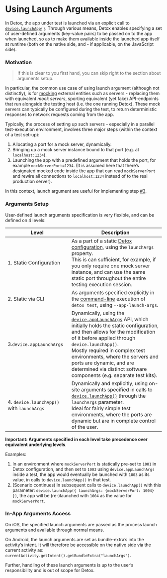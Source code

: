 # Using Launch Arguments

<!-- markdownlint-configure-file { "header-increment": 0 } -->

In Detox, the app under test is launched via an explicit call to [`device.launchApp()`](../api/device.md). Through various means, Detox enables specifying a set of user-defined arguments (key-value pairs) to be passed on to the app when launched, so as to make them available inside the launched app itself at runtime (both on the native side, and - if applicable, on the JavaScript side).

### Motivation

> If this is clear to you first hand, you can skip right to the section about arguments setup.

In particular, the common use case of using launch argument (although not distinctly), is for [mocking](mocking.md) external entities such as servers - replacing them with equivalent _mock servers_, sporting equivalent (yet fake) API-endpoints that run alongside the testing host (i.e. the one running Detox). These mock servers can typically be configured during the test, to return deterministic responses to network requests coming from the app.

Typically, the process of setting up such servers - especially in a parallel test-execution environment, involves three major steps (within the context of a test set-up):

1. Allocating a port for a mock server, dynamically.
1. Bringing up a mock server instance bound to that port (e.g. at `localhost:1234`).
1. Launching the app with a predefined argument that holds the port, for example `mockServerPort=1234`.
   (It is assumed here that there’s designated mocked code inside the app that can read `mockServerPort` and rewire all connections to `localhost:1234` instead of to the real production server).

In this context, launch argument are useful for implementing step [#3](https://github.com/wix/Detox/issues/3).

### Arguments Setup

User-defined launch arguments specification is very flexible, and can be defined on 4 levels:

| Level                                     | Description                                                                                                                                                                                                                                                                                                                                                                                                  |
| ----------------------------------------- | ------------------------------------------------------------------------------------------------------------------------------------------------------------------------------------------------------------------------------------------------------------------------------------------------------------------------------------------------------------------------------------------------------------ |
| 1. Static Configuration                   | As a part of a static [Detox configuration](../config/overview.mdx), using the `launchArgs` property.<br />This is can sufficient, for example, if you only require one mock server instance, and can use the same static port throughout the entire testing execution session.                                                                                                                              |
| 2. Static via CLI                         | As arguments specified explicitly in the [command-line](../cli/test.md) execution of `detox test`, using `--app-launch-args`.                                                                                                                                                                                                                                                                                |
| 3.`device.appLaunchArgs`                  | Dynamically, using the [`device.appLaunchArgs`](../api/device.md#deviceapplaunchargs) API, which initially holds the static configuration, and then allows for the modification of it before applied through `device.launchApp()`.<br/>Mostly required in complex test environments, where the servers and ports are dynamic, and are determined via distinct software components (e.g. separate test kits). |
| 4. `device.launchApp()` with `launchArgs` | Dynamically and explicitly, using on-site arguments specified in calls to [`device.launchApp()`](../api/device.md#devicelaunchappparams) through the `launchArgs` parameter.<br />Ideal for fairly simple test environments, where the ports are dynamic but are in complete control of the user.                                                                                                            |

**Important: Arguments specified in each level take precedence over equivalent underlying levels**.

Examples:

1. In an environment where `mockServerPort` is statically pre-set to `1001` in Detox configuration, and then set to `1003` using `device.appLaunchArgs` inside a test, the app would eventually be launched with `1003` as its value, in calls to `device.launchApp()` in that test.
1. (Scenario continues) In subsequent calls to `device.launchApp()` with this parameter: `device.launchApp({ launchArgs: {mockServerPort: 1004} })`, the app will be (re-)launched with `1004` as the value for `mockServerPort`.

### In-App Arguments Access

On iOS, the specified launch arguments are passed as the process launch arguments and available through normal means.

On Android, the launch arguments are set as bundle-extra’s into the activity’s intent. It will therefore be accessible on the native side via the current activity as: `currentActivity.getIntent().getBundleExtra("launchArgs")`.

Further, handling of these launch arguments is up to the user’s responsibility and is out of scope for Detox.
